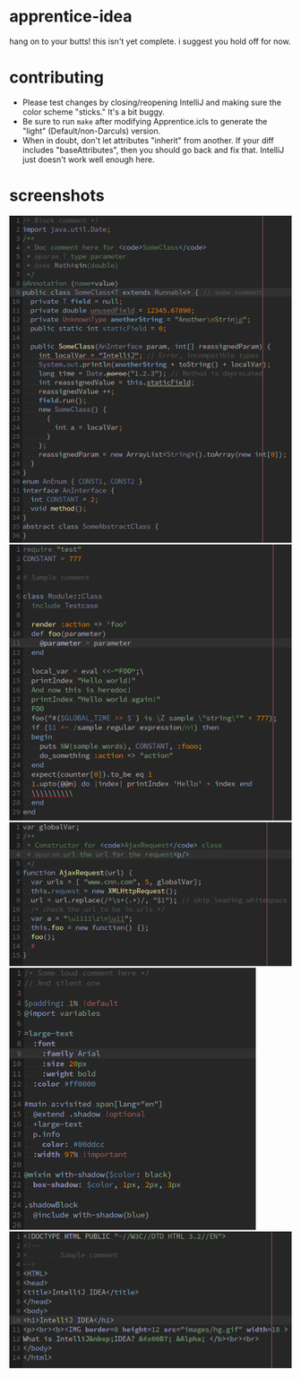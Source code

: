 # apprentice-idea

hang on to your butts! this isn't yet complete. i suggest you hold off for now.

# contributing

* Please test changes by closing/reopening IntelliJ and making sure the color scheme "sticks." It's a bit buggy.
* Be sure to run `make` after modifying Apprentice.icls to generate the "light" (Default/non-Darculs) version.
* When in doubt, don't let attributes "inherit" from another. If your diff includes "baseAttributes", then you should go back and fix that. IntelliJ just doesn't work well enough here.

# screenshots

![Java](screenshots/java.png?raw=true)
![Ruby](screenshots/ruby.png?raw=true)
![JavaScript](screenshots/javascript.png?raw=true)
![SCSS](screenshots/scss.png?raw=true)
![HTML](screenshots/html.png?raw=true)

